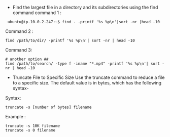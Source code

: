 - Find the largest file in a directory and its subdirectories using the find command
command 1 :
```git
 ubuntu@ip-10-0-2-247:~$ find . -printf '%s %p\n'|sort -nr |head -10
````

Command 2 : 
````git
find /path/to/dir/ -printf '%s %p\n'| sort -nr | head -10
````

Command 3:
```git
# another option ##
find /path/to/search/ -type f -iname "*.mp4" -printf '%s %p\n'| sort -nr | head -10
```

- Truncate File to Specific Size
Use the truncate command to reduce a file to a specific size. The default value is in bytes, which has the following syntax-

Syntax:
```git
truncate -s [number of bytes] filename
````
Example : 
````git
truncate -s 10K filename
truncate -s 0 filename
````
